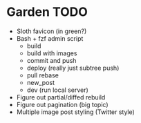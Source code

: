 # Garden TODO

- Sloth favicon (in green?)
- Bash + fzf admin script
    - build
    - build with images
    - commit and push
    - deploy (really just subtree push)
    - pull rebase
    - new_post
    - dev (run local server)
- Figure out partial/diffed rebuild
- Figure out pagination (big topic)
- Multiple image post styling (Twitter style)

